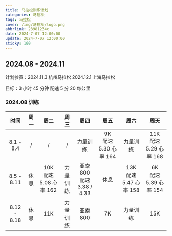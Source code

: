 ```yaml
---
title: 马拉松训练计划
categories: 马拉松
tags: 马拉松
cover: /img/马拉松/logo.png
abbrlink: 23981234c
date: 2024-7-07 12:00:00
update: 2024-7-07 12:00:00
sticky: 100
---
```


## 2024.08 - 2024.11

计划参赛：2024.11.3 杭州马拉松 2024.12.1 上海马拉松

目标：3 小时 45 分钟 配速 5 分 20 每公里

### 2024.08 训练

|    时间     | 周一 |            周二             |   周三   |             周四              |            周五            |            周六             |            周天             |
| :---------: | :--: | :-------------------------: | :------: | :---------------------------: | :------------------------: | :-------------------------: | :-------------------------: |
|  8.1 - 8.4  |  /   |              /              |    /     |           力量训练            | 9K<br />配速 5.30 心率 164 |          力量训练           | 11K<br />配速 5.29 心率 168 |
| 8.5 - 8.11  | 休息 | 10K<br />配速 5.08 心率 162 | 力量训练 | 亚索800<br />配速 3.38 / 4.33 |            休息            | 13K<br />配速 5.47 心率 158 | 6K<br />配速 5.39 心率 154  |
| 8.12 - 8.18 | 休息 |             11K             | 力量训练 |            亚索800            |             7K             |          力量训练           |             15K             |
